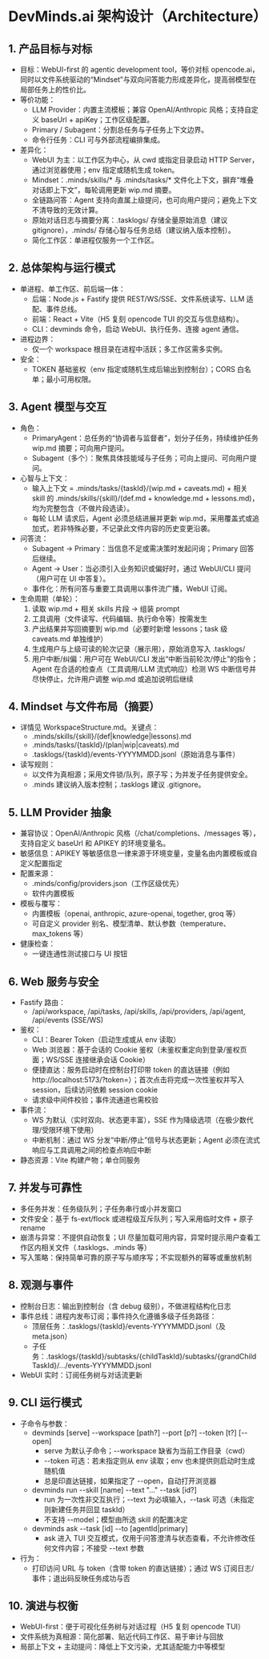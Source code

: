 # DevMinds.ai 架构设计（Architecture）

## 1. 产品目标与对标
- 目标：WebUI-first 的 agentic development tool，等价对标 opencode.ai，同时以文件系统驱动的“Mindset”与双向问答能力形成差异化，提高弱模型在局部任务上的性价比。
- 等价功能：
  - LLM Provider：内置主流模板；兼容 OpenAI/Anthropic 风格；支持自定义 baseUrl + apiKey；工作区级配置。
  - Primary / Subagent：分割总任务与子任务上下文边界。
  - 命令行任务：CLI 可与外部流程编排集成。
- 差异化：
  - WebUI 为主：以工作区为中心，从 cwd 或指定目录启动 HTTP Server，通过浏览器使用；env 指定或随机生成 token。
  - Mindset：.minds/skills/* 与 .minds/tasks/* 文件化上下文，摒弃“堆叠对话即上下文”，每轮调用更新 wip.md 摘要。
  - 全链路问答：Agent 支持向直属上级提问，也可向用户提问；避免上下文不清导致的无效计算。
  - 原始对话日志与摘要分离：.tasklogs/ 存储全量原始消息（建议 gitignore），.minds/ 存储心智与任务总结（建议纳入版本控制）。
  - 简化工作区：单进程仅服务一个工作区。

## 2. 总体架构与运行模式
- 单进程、单工作区、前后端一体：
  - 后端：Node.js + Fastify 提供 REST/WS/SSE、文件系统读写、LLM 适配、事件总线。
  - 前端：React + Vite（H5 复刻 opencode TUI 的交互与信息结构）。
  - CLI：devminds 命令，启动 WebUI、执行任务、连接 agent 通信。
- 进程边界：
  - 仅一个 workspace 根目录在进程中活跃；多工作区需多实例。
- 安全：
  - TOKEN 基础鉴权（env 指定或随机生成后输出到控制台）；CORS 白名单；最小可用权限。

## 3. Agent 模型与交互
- 角色：
  - PrimaryAgent：总任务的“协调者与监督者”，划分子任务，持续维护任务 wip.md 摘要；可向用户提问。
  - Subagent（多个）：聚焦具体技能域与子任务；可向上提问、可向用户提问。
- 心智与上下文：
  - 输入上下文 = .minds/tasks/{taskId}/(wip.md + caveats.md) + 相关 skill 的 .minds/skills/{skill}/(def.md + knowledge.md + lessons.md)，均为完整包含（不做片段选读）。
  - 每轮 LLM 请求后，Agent 必须总结进展并更新 wip.md，采用覆盖式或追加式，若非特殊必要，不记录此文件内容的历史变更沿袭。
- 问答流：
  - Subagent -> Primary：当信息不足或需决策时发起问询；Primary 回答后继续。
  - Agent -> User：当必须引入业务知识或偏好时，通过 WebUI/CLI 提问（用户可在 UI 中答复）。
  - 事件化：所有问答与重要工具调用以事件流广播，WebUI 订阅。
- 生命周期（单轮）：
  1) 读取 wip.md + 相关 skills 片段 -> 组装 prompt
  2) 工具调用（文件读写、代码编辑、执行命令等）按需发生
  3) 产出结果并写回摘要到 wip.md（必要时新增 lessons；task 级 caveats.md 单独维护）
  4) 生成用户与上级可读的轮次记录（展示用），原始消息写入 .tasklogs/
  5) 用户中断/纠偏：用户可在 WebUI/CLI 发出“中断当前轮次/停止”的指令；Agent 在合适的检查点（工具调用/LLM 流式响应）检测 WS 中断信号并尽快停止，允许用户调整 wip.md 或追加说明后继续

## 4. Mindset 与文件布局（摘要）
- 详情见 WorkspaceStructure.md。关键点：
  - .minds/skills/{skill}/(def|knowledge|lessons).md
  - .minds/tasks/{taskId}/(plan|wip|caveats).md
  - .tasklogs/{taskId}/events-YYYYMMDD.jsonl（原始消息与事件）
- 读写规则：
  - 以文件为真相源；采用文件锁/队列，原子写；为并发子任务提供安全。
  - .minds 建议纳入版本控制；.tasklogs 建议 .gitignore。

## 5. LLM Provider 抽象
- 兼容协议：OpenAI/Anthropic 风格（/chat/completions、/messages 等），支持自定义 baseUrl 和 APIKEY 的环境变量名。
- 敏感信息：APIKEY 等敏感信息一律来源于环境变量，变量名由内置模板或自定义配置指定
- 配置来源：
  - .minds/config/providers.json（工作区级优先）
  - 软件内置模板
- 模板与覆写：
  - 内置模板（openai, anthropic, azure-openai, together, groq 等）
  - 可自定义 provider 别名、模型清单、默认参数（temperature、max_tokens 等）
- 健康检查：
  - 一键连通性测试接口与 UI 按钮

## 6. Web 服务与安全
- Fastify 路由：
  - /api/workspace, /api/tasks, /api/skills, /api/providers, /api/agent, /api/events (SSE/WS)
- 鉴权：
  - CLI：Bearer Token（启动生成或从 env 读取）
  - Web 浏览器：基于会话的 Cookie 鉴权（未鉴权重定向到登录/鉴权页面；WS/SSE 连接继承会话 Cookie）
  - 便捷直达：服务启动时在控制台打印带 token 的直达链接（例如 http://localhost:5173/?token=<TOKEN>）；首次点击将完成一次性鉴权并写入 session，后续访问依赖 session cookie
  - 请求级中间件校验；事件流通道也需校验
- 事件流：
  - WS 为默认（实时双向、状态更丰富），SSE 作为降级选项（在极少数代理/受限环境下使用）
  - 中断机制：通过 WS 分发“中断/停止”信号与状态更新；Agent 必须在流式响应与工具调用之间的检查点响应中断
- 静态资源：Vite 构建产物；单仓同服务

## 7. 并发与可靠性
- 多任务并发：任务级队列；子任务串行或小并发窗口
- 文件安全：基于 fs-ext/flock 或进程级互斥队列；写入采用临时文件 + 原子 rename
- 崩溃与异常：不提供自动恢复；UI 尽量加载可用内容，异常时提示用户查看工作区内相关文件（.tasklogs、.minds 等）
- 写入策略：保持简单可靠的原子写与顺序写；不实现额外的幂等或重放机制

## 8. 观测与事件
- 控制台日志：输出到控制台（含 debug 级别），不做进程结构化日志
- 事件总线：进程内发布订阅；事件持久化遵循多级子任务路径：
  - 顶层任务：.tasklogs/{taskId}/events-YYYYMMDD.jsonl（及 meta.json）
  - 子任务：.tasklogs/{taskId}/subtasks/{childTaskId}/subtasks/{grandChildTaskId}/.../events-YYYYMMDD.jsonl
- WebUI 实时：订阅任务树与对话流更新

## 9. CLI 运行模式
- 子命令与参数：
  - devminds [serve] --workspace [path?] --port [p?] --token [t?] [--open]
    - serve 为默认子命令；--workspace 缺省为当前工作目录（cwd）
    - --token 可选：若未指定则从 env 读取；env 也未提供则启动时生成随机值
    - 总是印直达链接，如果指定了 --open，自动打开浏览器
  - devminds run --skill [name] --text "..." --task [id?]
    - run 为一次性非交互执行；--text 为必填输入，--task 可选（未指定则新建任务并回显 taskId）
    - 不支持 --model；模型由所选 skill 的配置决定
  - devminds ask --task [id] --to [agentId|primary]
    - ask 进入 TUI 交互模式，仅用于问答澄清与状态查看，不允许修改任何文件内容；不接受 --text 参数
- 行为：
  - 打印访问 URL 与 token（含带 token 的直达链接）；通过 WS 订阅日志/事件；退出码反映任务成功与否

## 10. 演进与权衡
- WebUI-first：便于可视化任务树与对话过程（H5 复刻 opencode TUI）
- 文件系统为真相源：简化部署、贴近代码工作区、易于审计与回放
- 局部上下文 + 主动提问：降低上下文污染，尤其适配能力中等模型
